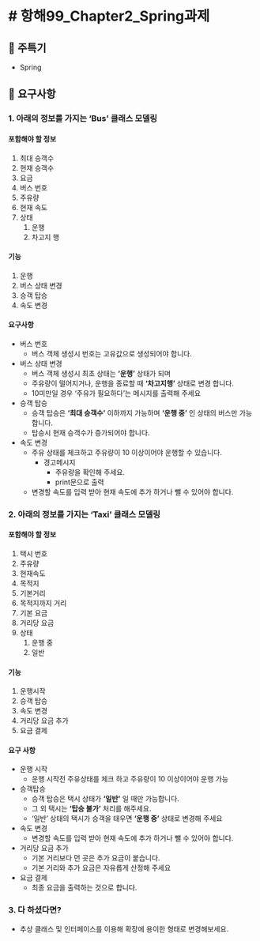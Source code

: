 # # 항해99_Chapter2_Spring과제

## 📌 주특기
* Spring

## 📌 요구사항
### 1. 아래의 정보를 가지는 ‘Bus’ 클래스 모델링
#### 포함해야 할 정보
1. 최대 승객수
2. 현재 승객수
3. 요금
4. 버스 번호
5. 주유량
6. 현재 속도
7. 상태
   1. 운행
   2. 차고지 행

#### 기능
1. 운행
2. 버스 상태 변경
3. 승객 탑승
4. 속도 변경

#### 요구사항
- 버스 번호
  - 버스 객체 생성시 번호는 고유값으로 생성되어야 합니다.
- 버스 상태 변경
  - 버스 객체 생성시 최초 상태는 **‘운행’** 상태가 되며
  - 주유량이 떨어지거나, 운행을 종료할 때 **‘차고지행’** 상태로 변경 합니다.
  - 10미만일 경우 ‘주유가 필요하다’는 메시지를 출력해 주세요
- 승객 탑승
  - 승객 탑승은 **‘최대 승객수’** 이하까지 가능하며 **‘운행 중’** 인 상태의 버스만 가능합니다.
  - 탑승시 현재 승객수가 증가되어야 합니다.
- 속도 변경
  - 주유 상태를 체크하고 주유량이 10 이상이어야 운행할 수 있습니다.
    - 경고메시지
      - 주유량을 확인해 주세요.
      - print문으로 출력
  - 변경할 속도를 입력 받아 현재 속도에 추가 하거나 뺄 수 있어야 합니다.

### 2. 아래의 정보를 가지는 ‘Taxi’ 클래스 모델링
#### 포함해야 할 정보
1. 택시 번호 
2. 주유량
3. 현재속도
4. 목적지 
5. 기본거리
6. 목적지까지 거리
7. 기본 요금
8. 거리당 요금
9. 상태 
   1. 운행 중
   2. 일반

#### 기능
1. 운행시작
2. 승객 탑승
3. 속도 변경
4. 거리당 요금 추가
5. 요금 결제

#### 요구 사항
- 운행 시작
    - 운행 시작전 주유상태를 체크 하고 주유량이 10 이상이어야 운행 가능
- 승객탑승
    - 승객 탑승은 택시 상태가 **‘일반'** 일 때만 가능합니다.
    - 그 외 택시는 **‘탑승 불가’** 처리를 해주세요.
    - ‘일반’ 상태의 택시가 승객을 태우면 **‘운행 중’** 상태로 변경해 주세요
- 속도 변경
    - 변경할 속도를 입력 받아 현재 속도에 추가 하거나 뺄 수 있어야 합니다.
- 거리당 요금 추가
    - 기본 거리보다 먼 곳은 추가 요금이 붙습니다.
    - 기본 거리와 추가 요금은 자유롭게 산정해 주세요
- 요금 결제
    - 최종 요금을 출력하는 것으로 합니다.

### 3. 다 하셨다면?
- 추상 클래스 및 인터페이스를 이용해 확장에 용이한 형태로 변경해보세요.
